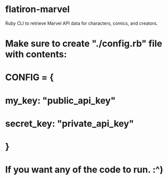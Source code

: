 # flatiron-marvel
Ruby CLI to retrieve Marvel API data for characters, comics, and creators.

# Make sure to create "./config.rb" file with contents:
#   CONFIG = {
#    my_key: "public_api_key"
#    secret_key: "private_api_key"
# }
# If you want any of the code to run. :^)

